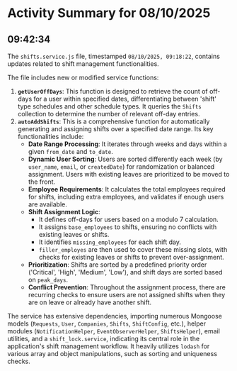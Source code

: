 # Activity Summary for 08/10/2025

## 09:42:34
The `shifts.service.js` file, timestamped `08/10/2025, 09:18:22`, contains updates related to shift management functionalities.

The file includes new or modified service functions:

1.  **`getUserOffDays`**: This function is designed to retrieve the count of off-days for a user within specified dates, differentiating between 'shift' type schedules and other schedule types. It queries the `Shifts` collection to determine the number of relevant off-day entries.
2.  **`autoAddShifts`**: This is a comprehensive function for automatically generating and assigning shifts over a specified date range. Its key functionalities include:
    *   **Date Range Processing**: It iterates through weeks and days within a given `from_date` and `to_date`.
    *   **Dynamic User Sorting**: Users are sorted differently each week (by `user_name`, `email`, or `createdDate`) for randomization or balanced assignment. Users with existing leaves are prioritized to be moved to the front.
    *   **Employee Requirements**: It calculates the total employees required for shifts, including extra employees, and validates if enough users are available.
    *   **Shift Assignment Logic**:
        *   It defines off-days for users based on a modulo 7 calculation.
        *   It assigns `base_employees` to shifts, ensuring no conflicts with existing leaves or shifts.
        *   It identifies `missing_employees` for each shift day.
        *   `filler_employes` are then used to cover these missing slots, with checks for existing leaves or shifts to prevent over-assignment.
    *   **Prioritization**: Shifts are sorted by a predefined priority order ('Critical', 'High', 'Medium', 'Low'), and shift days are sorted based on `peak_days`.
    *   **Conflict Prevention**: Throughout the assignment process, there are recurring checks to ensure users are not assigned shifts when they are on leave or already have another shift.

The service has extensive dependencies, importing numerous Mongoose models (`Requests`, `User`, `Companies`, `Shifts`, `ShiftConfig`, etc.), helper modules (`NotificationHelper`, `EventObserverHelper`, `ShiftsHelper`), email utilities, and a `shift_lock.service`, indicating its central role in the application's shift management workflow. It heavily utilizes `lodash` for various array and object manipulations, such as sorting and uniqueness checks.
